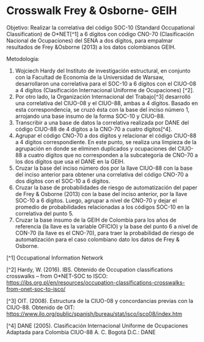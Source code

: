 # Crosswalk Frey & Osborne- GEIH

Objetivo: Realizar la correlativa del código SOC-10 (Standard Occupational Classification) de O*NET[^1] a 6 dígitos con código CNO-70 (Clasificación Nacional de Ocupaciones) del SENA a dos dígitos, para empalmar resultados de Frey &Osborne (2013) a los datos colombianos GEIH.

Metodología:
1. Wojciech Hardy del Instituto de investigación estructural, en conjunto con la Facultad de Economía de la Universidad de Warsaw, desarrollaron una correlativa para el SOC-10 a 6 dígitos con el CIUO-08 a 4 dígitos (Clasificación Internacional Uniforme de Ocupaciones) [^2].
2. Por otro lado, la Organización Internacional del Trabajo[^3] desarrolló una correlativa del CIUO-08 y el CIUO-88, ambas a 4 dígitos. Basado en esta correspondencia, se cruzó ésta con la base del inciso número 1, arrojando una base insumo de la forma SOC-10 y CIUO-88.
3. Transcribir a una base de datos la correlativa realizada por DANE del código CIUO-88 de 4 dígitos a la CNO-70 a cuatro dígitos[^4].
4. Agrupar el código CNO-70 a dos dígitos y relacionar el código CIUO-88 a 4 dígitos correspondiente. En este punto, se realiza una limpieza de la agrupación en donde se eliminen duplicados y ocupaciones del CIUO-88 a cuatro dígitos que no corresponden a la subcategoría de CNO-70 a los dos dígitos que usa el DANE en la GEIH.
5. Cruzar la base del inciso número dos por la llave CIUO-88 con la base del inciso anterior para obtener una correlativa del código CNO-70 a dos dígitos con el SOC-10 a 6 dígitos.
6. Cruzar la base de probabilidades de riesgo de automatización del paper de Frey & Osborne (2013) con la base del inciso anterior, por la llave SOC-10 a 6 dígitos. Luego, agrupar a nivel de CNO-70 y dejar el promedio de probabilidades relacionadas a los códigos SOC-10 en la correlativa del punto 5.
7. Cruzar la base insumo de la GEIH de Colombia para los años de referencia (la llave es la variable OFICIO) y la base del punto 6 a nivel de CON-70 (la llave es el CNO-70), para traer la probabilidad de riesgo de automatización para el caso colombiano dato los datos de Frey & Osborne.


[^1] Occupational Information Network

[^2] Hardy, W. (2016). IBS. Obtenido de Occupation classifications crosswalks – from O*NET-SOC to ISCO: https://ibs.org.pl/en/resources/occupation-classifications-crosswalks-from-onet-soc-to-isco/

[^3] OIT. (2008). Estructura de la CIUO-08 y concordancias previas con la CIUO-88. Obtenido de OIT: https://www.ilo.org/public/spanish/bureau/stat/isco/isco08/index.htm

[^4] DANE (2005). Clasificación Internacional Uniforme de Ocupaciones Adaptada para Colombia CIUO-88 A. C. Bogotá D.C.: DANE